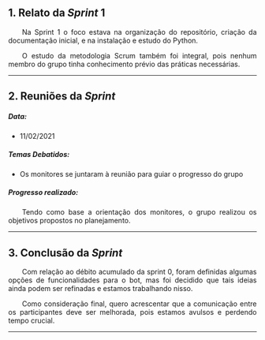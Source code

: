 ## 1. Relato da _Sprint_ 1

<p align="justify">&emsp;&emsp;Na Sprint 1 o foco estava na organização do repositório, criação da documentação inicial, e na instalação e estudo do Python.</p>
<p align="justify">&emsp;&emsp;O estudo da metodologia Scrum também foi integral, pois nenhum membro do grupo tinha conhecimento prévio das práticas necessárias.</p>

------------
## 2. Reuniões da _Sprint_ 
##### Data:
- 11/02/2021

##### _Temas Debatidos:_
-  Os monitores se juntaram à reunião para guiar o progresso do grupo

##### Progresso realizado: 
<p align="justify">&emsp;&emsp;Tendo como base a orientação dos monitores, o grupo realizou os objetivos propostos no planejamento.</p>

------------
## 3. Conclusão da _Sprint_
<p align="justify">&emsp;&emsp;Com relação ao débito acumulado da sprint 0, foram definidas algumas opções de funcionalidades para o bot, mas foi decidido que tais ideias ainda podem ser refinadas e estamos trabalhando nisso.</p>

<p align="justify">&emsp;&emsp;Como consideração final, quero acrescentar que a comunicação entre os participantes deve ser melhorada, pois estamos avulsos e perdendo tempo crucial.</p>

------------
